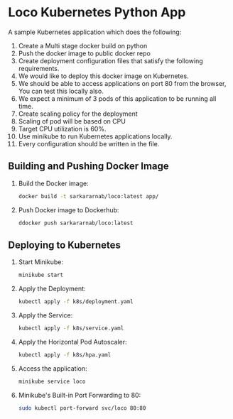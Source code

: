 # Loco Kubernetes Python App
A sample Kubernetes application which does the following:
1. Create a Multi stage docker build on python
2. Push the docker image to public docker repo
3. Create deployment configuration files that satisfy the following requirements.
4. We would like to deploy this docker image on Kubernetes.
5. We should be able to access applications on port 80 from the browser, You can test this locally also.
6. We expect a minimum of 3 pods of this application to be running all time.
7. Create scaling policy for the deployment
8. Scaling of pod will be based on CPU
9. Target CPU utilization is 60%.
10. Use minikube to run Kubernetes applications locally. 
11. Every configuration should be written in the file.


## Building and Pushing Docker Image

1. Build the Docker image:
   ```sh
   docker build -t sarkararnab/loco:latest app/

2. Push Docker image to Dockerhub:
   ```sh
   ddocker push sarkararnab/loco:latest


## Deploying to Kubernetes
1. Start Minikube:
    ```sh
    minikube start

2. Apply the Deployment:
    ```sh
    kubectl apply -f k8s/deployment.yaml

3. Apply the Service:
    ```sh
    kubectl apply -f k8s/service.yaml

4. Apply the Horizontal Pod Autoscaler:
    ```sh
    kubectl apply -f k8s/hpa.yaml

4. Access the application:
    ```sh
    minikube service loco

5. Minikube's Built-in Port Forwarding to 80:
    ```sh
    sudo kubectl port-forward svc/loco 80:80
